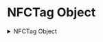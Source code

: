                             
NFCTag Object
==============

<details close markdown="block"><summary>NFCTag Object</summary>

The nfcTag object is part of the NFC API, and it represents an NFC Tag. Using a nfcTag object, your app can read and write the from/to the NFC tag. It consists of the following API elements.

* Methods 

**Overview**

Use the voltmx.nfc.scanTag API to get a nfcTag object. Once you get a nfcTag object, it can call the NFC tag object methods to read data, write data, or write application record of the NFC tag.

**NFCTag Methods**

The NFCTag Object consists of the following methods.

**1. readData**

Reads the data records of an NFC Tag.

<b>Syntax:</b>

readData(successcallback,errorcallback);

<b>Input Parameters:</b>

<b>successcallback [Function] - Mandatory</b>

The successcallback function specifies the callback function that must be executed when the API call is successful. The signature of the callback function is successcallback(tagDataArray) where, <b>tagDataArray</b> contains nfc data records of the NFCTag. It is an object array, and each object contains certain key-value pairs.

tagData \[Object\] - TagData that has the following key-value pairs

| key| Description |
| --- | --- |
|  type [Constant]| Type of data, like text, URI, or Media. All supported constants defined [here](#constants)|
|  data [Object] | Content of the specific tag record. For text and URI type data it is a string object. For Media type it is a voltmx.types.RawBytes object.|
|  mimeType [String] | Mime type of media data. Applicable only for Media type.|

**errorcallback [Function] - Mandatory**

The errorcallback function specifies the callback function that must be executed when the API call fails. The callback function has the following signature:

errorcallback(readerror)- readerror is an object that has the following key-value pairs:

| key| Description |
| --- | --- |
|  errorCode[Number] | error code. All error code defined [here](Constants.md). |
|  errorMessage [String] | error message. |

<b>Return Values</b>

None.

<b>Remarks</b>

This method only affects NFC tag nearby and scan session active.

<b>Example:</b>

```
function readData() {

var config = {scanContinuously:false, message:"Hold your device near an NFC tag."};

if (voltmx.os.hasNFCSupport()) {

var errorCallback = function(error){

if(error.errorCode === voltmx.nfc.ERROR_NO_TAG){

alert("Tag no longer nearby to read.");

}

};

var success = function(tags){

if(tags!=undefined && tags.length>0){

if(tags.length==1){

var readSuccessCallback = function(tagData){

var result = JSON.stringify(tagData);

voltmx.nfc.updateUI({"message": "Tag read success."});

voltmx.nfc.stopScan();

alert(result);

};

tags[0].readData(readSuccessCallback, errorCallback)

}

else {

voltmx.nfc.updateUI({"message": "More than 1 tags found. Please present only 1 tag."});

}

}

};

voltmx.nfc.scanTag(config, success, errorCallback);

} else {

alert("NFC Support is not available in this device");

}

```
Platform Availability

Android, iOS

**writeData**

<b>Syntax:</b>

writeData(data, shouldAppend, successcallback, errorcallback);

<b>Input Parameters:</b>

<b>data [Array] - Mandatory</b>

The data array specifies the array of records that must be written on the NFC tag. The signature of the data array is [recordData] where <b>recordData</b> contains certain key-value pairs.

recordData \[Object\] - Record data that has the following key-value pairs:

| key| Description |
| --- | --- |
|  type [Constant] | Type of data, like text, URI, or Media. All supported constants defined [here](Constants.md)|
|  data [Object] | Content of the specific tag record. For text and URI type data it is a string object. For Media type it is a voltmx.types.RawBytes object|
|  mimeType [String]| Mime type of media data. Applicable only for Media type.|

<b>shouldAppend[Boolean] - Mandatory</b>

The shouldAppend flag specifies that the data gets appended to existing data or write without append.

<b>successcallback [Function] - Mandatory</b>

The successcallback function specifies the callback function that must be executed when the API call is successful. The signature of the callback function is successcallback()

<b>errorcallback [Function] - Mandatory</b>

The errorcallback function specifies the callback function that must be executed when the API call fails. The callback function has the following signature:

errorcallback(readerror)- readerror is an object that has the following key-value pairs:

| key| Description |
| --- | --- |
|  errorCode [Number] | error code. All error code defined [here](Constants.md)|
|  errorMessage [String] | error message.|

**Return Values**

None.

**Remarks**

This method only affects NFC tag nearby and scan session active. The NFC tag should support writing data. Below iOS 13 OS devices will not support writing.

**Example:**

```
function writeData() {

var config = {scanContinuously : false, message: "Hold your device near an NFC tag to write data."};

if (voltmx.os.hasNFCSupport()) {

var errorCallback = function(error){

if(error.errorCode === voltmx.nfc.ERROR_NO_TAG){

alert("Tag no longer nearby to write.");

}

};

var success = function(tags){

if(tags!=undefined && tags.length>0){

if(tags.length==1){

var writeSuccessCallback = function(){

voltmx.nfc.updateUI({"message": "Tag write success."});

alert("Tag write success.");

voltmx.nfc.stopScan();

};

var vCardData = "BEGIN:VCARD\nVERSION:3.0\nN:Pallam;Madhukar\nORG:HCL\nADR:Hyderabad\nEND:VCARD";

var textData = "Hello World"; var uriData = "https://www.hcltech.com";

var data = [

{

type: voltmx.nfc.DATATYPE_TEXT,

data: textData

},

{

type: voltmx.nfc.DATATYPE_URI,

data: uriData

},

{

type: voltmx.nfc.DATATYPE_MEIDA,

data: new voltmx.types.RawBytes(vCardData),

mimeType: "text/vcard"

},

];

tags[0].writeData(data, false, writeSuccessCallback, errorCallback)

}

else {

voltmx.nfc.updateUI({"message": "More than 1 tags found. Please present only 1 tag."});

}

}

};

voltmx.nfc.scanTag(config, success, errorCallback);

} else {

alert("NFC Support is not available in this device");

}

}

```
**Platform Availability**

Android, iOS

### writeApplicationRecord

This API writes the android application record to NFC tag and calls the success/failure callback if defined.

Application record is the valid application package in the form of String.

When the embedded application record present in the tag is scanned, it is guaranteed that Android system launch that application.

If the application is not installed on device, system launches Google Play to download the application.

<b>Syntax:</b>

writeApplicationRecord(packageName, successcallback, errorcallback);

<b>Input Parameters:</b>

<b>packageName[String] - Mandatory</b>

Package name is the valid application package name in terms of String.

<b>successcallback [Function] - Mandatory</b>

The successcallback function specifies the callback function that must be executed when the API call is successful. The signature of the callback function is successcallback()

<b>errorcallback [Function] - Mandatory</b>

The errorcallback function specifies the callback function that must be executed when the API call fails. The callback function has the following signature:

errorcallback(readerror)- readerror is an object that has the following key-value pairs:

| key| Description |
| --- | --- |
|  errorCode [Number] | error code. All error code defined [here](Constants.md)|
|  errorMessage [String | error message.|

<b>Return Values</b> 

None.

<b>Remarks</b>

This Api is only supported on Android.

<b>Example:</b>

```
writePackage: function(package) {
var config = {
message: "Hold your device near an NFC tag." 
};
var tagFoundCallback = function(tags) {
if (tags.length > 0) {
if (tags.length == 1) {
var tag = tags[0]; //choosing first tag.  
var writeSuccessCallback = function(data){
voltmx.print("NFC Write success::" + data);
alert("Package write success!!");
voltmx.nfc.updateUI({
message: "Package write success!!" 
});
voltmx.nfc.stopScan();
};
var writeFailureCallback = function(errorCode) {
voltmx.print("Package write Failure");
alert("Package write Failure");
};
tag.writeApplicationRecord(package, writeSuccessCallback, writeFailureCallback);
} else {
voltmx.nfc.updateUI({
message: "More than 1 tags found. Please present only 1 tag." 
});
}
}
};
var errorCallback = function(errorCode) {
voltmx.print("NFC ERROR :: " + errorCode);
};
voltmx.nfc.scanTag(config, tagFoundCallback, errorCallback);
}
    
```

 <b>Platform Availability</b>           

 Android

</details>

